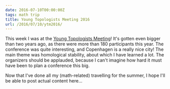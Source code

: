 ```yaml
---
date: 2016-07-10T00:00:00Z
tags: math trip
title: Young Topologists Meeting 2016
url: /2016/07/10/ytm2016/
---
```


This week I was at the [Young Topologists Meeting](http://www.math.ku.dk/english/research/conferences/2016/ytm2016/)! It's gotten even bigger than two years ago, as there were more than 180 participants this year. The conference was quite interesting, and Copenhagen is a really nice city! The main theme was homological stability, about which I have learned a lot. The organizers should be applauded, because I can't imagine how hard it must have been to plan a conference this big.

Now that I've done all my (math-related) travelling for the summer, I hope I'll be able to post actual content here...
